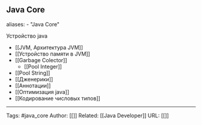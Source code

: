## Java Core
aliases: 
	- "Java Core"

Устройство java
- [[JVM,  Архитектура JVM]]
- [[Устройство памяти в JVM]]
- [[Garbage Colector]]
	- [[Pool Integer]]
- [[Pool String]]
- [[Дженерики]]
- [[Аннотации]]
- [[Оптимизация java]]
- [[Кодирование числовых типов]]

---
Tags: #java_core
Author: [[]]
Related: [[Java Developer]]
URL: [[]]